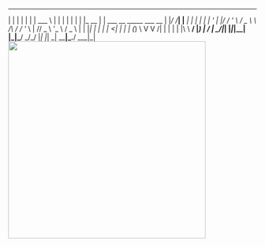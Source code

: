  _   _       _                               ______     _          _ 
| | | |     | |                              | ___ \   | |        | |
| | | |_ __ | | ___ __   _____      ___ __   | |_/ /___| |__   ___| |
| | | | '_ \| |/ / '_ \ / _ \ \ /\ / / '_ \  |    // _ \ '_ \ / _ \ |
| |_| | | | |   <| | | | (_) \ V  V /| | | | | |\ \  __/ |_) |  __/ |
 \___/|_| |_|_|\_\_| |_|\___/ \_/\_/ |_| |_| \_| \_\___|_.__/ \___|_|
<img src="https://github.com/user-attachments/assets/c80f1cd1-0a11-4ef6-838c-f4d88f52e99c" width="400" align="center">
